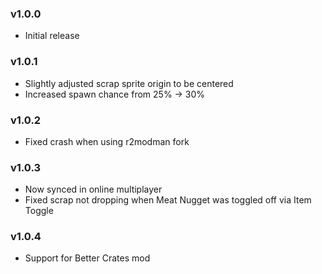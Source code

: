 ### v1.0.0
* Initial release

### v1.0.1
* Slightly adjusted scrap sprite origin to be centered
* Increased spawn chance from 25% -> 30%

### v1.0.2
* Fixed crash when using r2modman fork

### v1.0.3
* Now synced in online multiplayer
* Fixed scrap not dropping when Meat Nugget was toggled off via Item Toggle

### v1.0.4
* Support for Better Crates mod